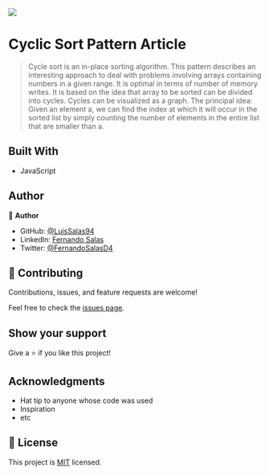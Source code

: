 ![](https://img.shields.io/badge/Microverse-blueviolet)

# Cyclic Sort Pattern Article
>Cycle sort is an in-place sorting algorithm. This pattern describes an interesting approach to deal with problems involving arrays containing numbers in a given range. 
It is optimal in terms of number of memory writes.
It is based on the idea that array to be sorted can be divided into cycles. Cycles can be visualized as a graph.
The principal idea: Given an element a, we can find the index at which it will occur in the sorted list by simply counting the number of elements in the entire list that are smaller than a.


## Built With

- JavaScript


## Author

👤 **Author**

- GitHub: [@LuisSalas94](https://github.com/LuisSalas94)
- LinkedIn: [Fernando Salas](https://www.linkedin.com/in/luisfernandosalasgave/)
- Twitter: [@FernandoSalasD4](https://twitter.com/FernandoSalasD4)

## 🤝 Contributing

Contributions, issues, and feature requests are welcome!

Feel free to check the [issues page](../../issues/).

## Show your support

Give a ⭐️ if you like this project!

## Acknowledgments

- Hat tip to anyone whose code was used
- Inspiration
- etc

## 📝 License

This project is [MIT](./MIT.md) licensed.